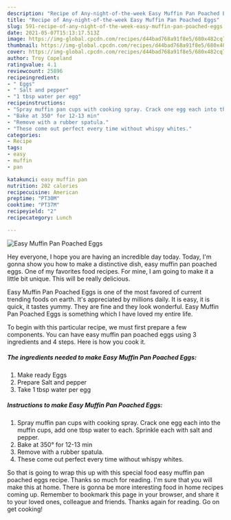 ```yaml
---
description: "Recipe of Any-night-of-the-week Easy Muffin Pan Poached Eggs"
title: "Recipe of Any-night-of-the-week Easy Muffin Pan Poached Eggs"
slug: 591-recipe-of-any-night-of-the-week-easy-muffin-pan-poached-eggs
date: 2021-05-07T15:13:17.513Z
image: https://img-global.cpcdn.com/recipes/d44bad768a91f8e5/680x482cq70/easy-muffin-pan-poached-eggs-recipe-main-photo.jpg
thumbnail: https://img-global.cpcdn.com/recipes/d44bad768a91f8e5/680x482cq70/easy-muffin-pan-poached-eggs-recipe-main-photo.jpg
cover: https://img-global.cpcdn.com/recipes/d44bad768a91f8e5/680x482cq70/easy-muffin-pan-poached-eggs-recipe-main-photo.jpg
author: Troy Copeland
ratingvalue: 4.1
reviewcount: 25896
recipeingredient:
- " Eggs"
- " Salt and pepper"
- "1 tbsp water per egg"
recipeinstructions:
- "Spray muffin pan cups with cooking spray. Crack one egg each into the muffin cups, add one tbsp water to each. Sprinkle each with salt and pepper."
- "Bake at 350° for 12-13 min"
- "Remove with a rubber spatula."
- "These come out perfect every time without whispy whites."
categories:
- Recipe
tags:
- easy
- muffin
- pan

katakunci: easy muffin pan 
nutrition: 202 calories
recipecuisine: American
preptime: "PT30M"
cooktime: "PT37M"
recipeyield: "2"
recipecategory: Lunch

---
```



![Easy Muffin Pan Poached Eggs](https://img-global.cpcdn.com/recipes/d44bad768a91f8e5/680x482cq70/easy-muffin-pan-poached-eggs-recipe-main-photo.jpg)

Hey everyone, I hope you are having an incredible day today. Today, I'm gonna show you how to make a distinctive dish, easy muffin pan poached eggs. One of my favorites food recipes. For mine, I am going to make it a little bit unique. This will be really delicious.



Easy Muffin Pan Poached Eggs is one of the most favored of current trending foods on earth. It's appreciated by millions daily. It is easy, it is quick, it tastes yummy. They are fine and they look wonderful. Easy Muffin Pan Poached Eggs is something which I have loved my entire life.


To begin with this particular recipe, we must first prepare a few components. You can have easy muffin pan poached eggs using 3 ingredients and 4 steps. Here is how you cook it.

<!--inarticleads1-->

##### The ingredients needed to make Easy Muffin Pan Poached Eggs:

1. Make ready  Eggs
1. Prepare  Salt and pepper
1. Take 1 tbsp water per egg




<!--inarticleads2-->

##### Instructions to make Easy Muffin Pan Poached Eggs:

1. Spray muffin pan cups with cooking spray. Crack one egg each into the muffin cups, add one tbsp water to each. Sprinkle each with salt and pepper.
1. Bake at 350° for 12-13 min
1. Remove with a rubber spatula.
1. These come out perfect every time without whispy whites.




So that is going to wrap this up with this special food easy muffin pan poached eggs recipe. Thanks so much for reading. I'm sure that you will make this at home. There is gonna be more interesting food in home recipes coming up. Remember to bookmark this page in your browser, and share it to your loved ones, colleague and friends. Thanks again for reading. Go on get cooking!

